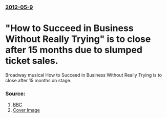 ### [2012-05-9](/news/2012/05/9/index.md)

# "How to Succeed in Business Without Really Trying" is to close after 15 months due to slumped ticket sales. 

Broadway musical How to Succeed in Business Without Really Trying is to close after 15 months on stage.


### Source:

1. [BBC](http://www.bbc.co.uk/news/entertainment-arts-18002401)
1. [Cover Image](https://ichef.bbci.co.uk/news/1024/media/images/60107000/jpg/_60107320_60107319.jpg)

